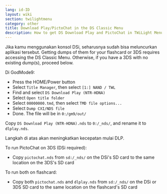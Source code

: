 ```yaml
---
lang: id-ID
layout: wiki
section: twilightmenu
category: other
title: Download Play/PictoChat in the DS Classic Menu
description: How to get DS Download Play and PictoChat in TWiLight Menu++'s DS Classic Menu
---
```


Jika kamu menggunakan konsol DSi, seharusnya sudah bisa meluncurkan aplikasi tersebut. Getting dumps of them for your flashcard or 3DS requires accessing the DS Classic Menu. Otherwise, if you have a 3DS with no existing dump(s), proceed below.

Di GodMode9:
- Press the HOME/Power button
- Select `Title Manager`, then select `[1:] NAND / TWL`
- Find and select `DS Download Play (NTR-HDNA)`
- Select `Open title folder`
- Select `00000000.tmd`, then select `TMD file options...`
- Select `Dump CXI/NDS file`
- Done. The file will be in `0:/gm9/out/`

Copy `DS Download Play (NTR-HDNA).nds` to `0:/_nds/`, and rename it to `dlplay.nds`.

Langkah di atas akan meningkatkan kecepatan mulai DLP.

To run PictoChat on 3DS (DSi required):
- Copy `pictochat.nds` from `sd:/_nds/` on the DSi's SD card to the same location on the 3DS's SD card

To run both on flashcard:
- Copy both `pictochat.nds` and `dlplay.nds` from `sd:/_nds/` on the DSi or 3DS SD card to the same location on the flashcard's SD card